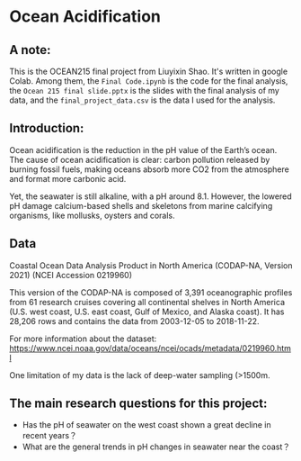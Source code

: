 # Ocean Acidification

## A note:
This is the OCEAN215 final project from Liuyixin Shao. It's written in google Colab. Among them, the `Final Code.ipynb` is the code for the final analysis, the `Ocean 215 final slide.pptx` is the slides with the final analysis of my data, and the `final_project_data.csv` is the data I used for the analysis.

## Introduction:
Ocean acidification is the reduction in the pH value of the Earth’s ocean. The cause of ocean acidification is clear: carbon pollution released by burning fossil fuels, making oceans absorb more CO2 from the atmosphere and format more carbonic acid. 

Yet, the seawater is still alkaline, with a pH around 8.1. However, the lowered pH damage calcium-based shells and skeletons from marine calcifying organisms, like mollusks, oysters and corals.

## Data
Coastal Ocean Data Analysis Product in North America (CODAP-NA, Version 2021) (NCEI Accession 0219960)

This version of the CODAP-NA is composed of 3,391 oceanographic profiles from 61 research cruises covering all continental shelves in North America (U.S. west coast, U.S. east coast, Gulf of Mexico, and Alaska coast). It has 28,206 rows and contains the data from  2003-12-05 to 2018-11-22.

For more information about the dataset: https://www.ncei.noaa.gov/data/oceans/ncei/ocads/metadata/0219960.html

One limitation of my data is the lack of deep-water sampling (>1500m.

## The main research questions for this project:
 - Has the pH of seawater on the west coast shown a great decline in recent years？
 - What are the general trends in pH changes in seawater near the coast？


